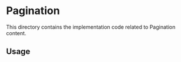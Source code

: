 # Pagination
This directory contains the implementation code related to Pagination content.

## Usage

